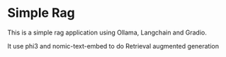 # Simple Rag

This is a simple rag application using Ollama, Langchain and Gradio.

It use phi3 and nomic-text-embed to do Retrieval augmented generation
